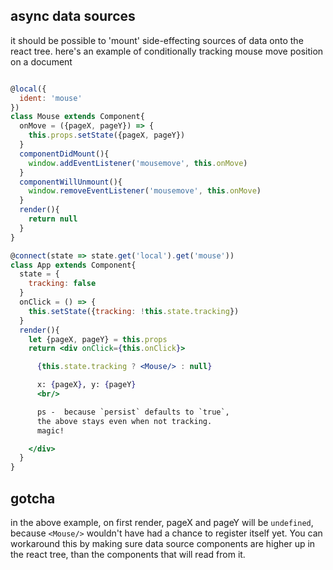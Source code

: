 async data sources
---

it should be possible to 'mount' side-effecting sources of data onto the react tree. here's an example of conditionally tracking mouse move position on a document

```jsx

@local({
  ident: 'mouse'
})
class Mouse extends Component{
  onMove = ({pageX, pageY}) => {
    this.props.setState({pageX, pageY})
  }
  componentDidMount(){
    window.addEventListener('mousemove', this.onMove)
  }
  componentWillUnmount(){
    window.removeEventListener('mousemove', this.onMove)
  }
  render(){
    return null
  }
}

@connect(state => state.get('local').get('mouse'))
class App extends Component{
  state = {
    tracking: false
  }
  onClick = () => {
    this.setState({tracking: !this.state.tracking})
  }
  render(){
    let {pageX, pageY} = this.props
    return <div onClick={this.onClick}>

      {this.state.tracking ? <Mouse/> : null}

      x: {pageX}, y: {pageY}
      <br/>

      ps -  because `persist` defaults to `true`,
      the above stays even when not tracking.
      magic!

    </div>
  }
}
```

gotcha
---

in the above example, on first render, pageX and pageY will be `undefined`, because `<Mouse/>` wouldn't have had a chance to register itself yet. You can workaround this by making sure data source components are higher up in the react tree, than the components that will read from it.